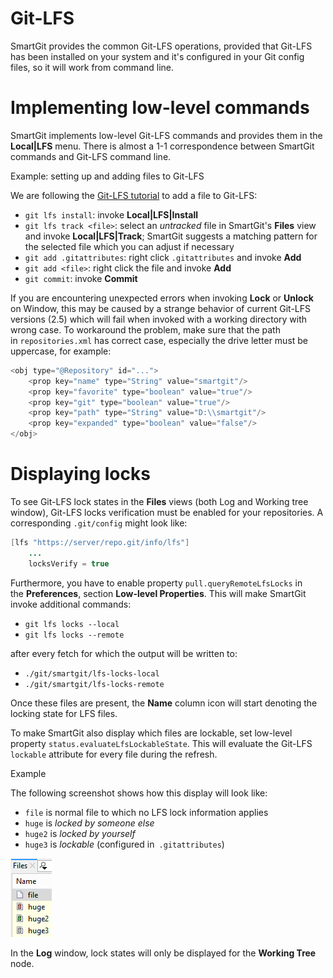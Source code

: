 # Git-LFS

SmartGit provides the common Git-LFS operations, provided that Git-LFS
has been installed on your system and it's configured in your Git config
files, so it will work from command line.

# Implementing low-level commands

SmartGit implements low-level Git-LFS commands and provides them in the
**Local\|LFS** menu. There is almost a 1-1 correspondence between
SmartGit commands and Git-LFS command line.


Example: setting up and adding files to Git-LFS


We are following the [Git-LFS tutorial](https://github.com/git-lfs/git-lfs/wiki/Tutorial) to add a
file to Git-LFS:

-   `git lfs install`: invoke **Local\|LFS\|Install**
-   `git lfs track <file>`: select an *untracked* file in SmartGit's
    **Files** view and invoke **Local\|LFS\|Track**; SmartGit suggests a
    matching pattern for the selected file which you can adjust if
    necessary
-   `git add .gitattributes`: right click `.gitattributes` and invoke
    **Add**
-   `git add <file>`: right click the file and invoke **Add**
-   `git commit`: invoke **Commit**





If you are encountering unexpected errors when invoking **Lock** or
**Unlock** on Window, this may be caused by a strange behavior of
current Git-LFS versions (2.5) which will fail when invoked with a
working directory with wrong case. To workaround the problem, make sure
that the path in `repositories.xml` has correct case, especially the
drive letter must be uppercase, for example:



``` java
<obj type="@Repository" id="...">
    <prop key="name" type="String" value="smartgit"/>
    <prop key="favorite" type="boolean" value="true"/>
    <prop key="git" type="boolean" value="true"/>
    <prop key="path" type="String" value="D:\\smartgit"/>
    <prop key="expanded" type="boolean" value="false"/>
</obj>
```





# Displaying locks

To see Git-LFS lock states in the **Files** views (both Log and Working
tree window), Git-LFS locks verification must be enabled for your
repositories. A corresponding `.git/config` might look like:  
  



``` java
[lfs "https://server/repo.git/info/lfs"]
    ...
    locksVerify = true
```



Furthermore, you have to enable property `pull.queryRemoteLfsLocks` in
the **Preferences**, section **Low-level Properties**. This will make
SmartGit invoke additional commands:

-   `git lfs locks --local`
-   `git lfs locks --remote`

after every fetch for which the output will be written to:

-   `./git/smartgit/lfs-locks-local`
-   `./git/smartgit/lfs-locks-remote`

Once these files are present, the **Name** column icon will start
denoting the locking state for LFS files.

To make SmartGit also display which files are lockable, set low-level
property `status.evaluateLfsLockableState`. This will evaluate the
Git-LFS `lockable` attribute for every file during the refresh.


Example


The following screenshot shows how this display will look like:

-   `file` is normal file to which no LFS lock information applies
-   `huge` is *locked by someone else*
-   `huge2` is *locked by yourself*
-   `huge3` is *lockable* (configured in` .gitattributes`)

![](attachments/39321719/39321720.png)





In the **Log** window, lock states will only be displayed for the
**Working Tree** node.



  

  

  

  


